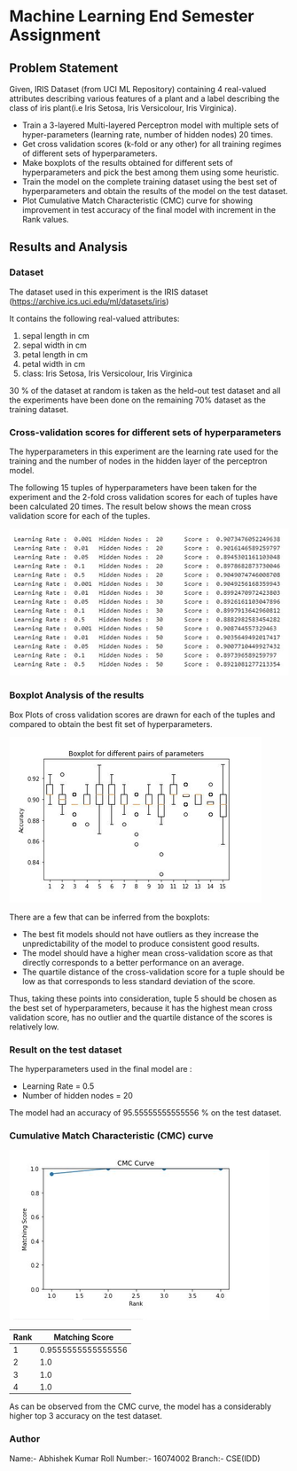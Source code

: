 # Machine Learning End Semester Assignment

## Problem Statement
Given, IRIS Dataset (from UCI ML Repository) containing 4 real-valued attributes
describing various features of a plant and a label describing the class of iris plant(i.e Iris Setosa, Iris Versicolour, Iris Virginica).
* Train a 3-layered Multi-layered Perceptron model with multiple sets of hyper-parameters
(learning rate, number of hidden nodes) 20 times.
* Get cross validation scores (k-fold or any other) for all training regimes of different sets
of hyperparameters.
* Make boxplots of the results obtained for different sets of hyperparameters and pick the
best among them using some heuristic.
* Train the model on the complete training dataset using the best set of hyperparameters
and obtain the results of the model on the test dataset.
* Plot Cumulative Match Characteristic (CMC) curve for showing improvement in test
accuracy of the final model with increment in the Rank values.

## Results and Analysis

### Dataset

The dataset used in this experiment is the IRIS dataset (https://archive.ics.uci.edu/ml/datasets/iris)<br/>

It contains the following real-valued attributes:

1. sepal length in cm
2. sepal width in cm
3. petal length in cm
4. petal width in cm
5. class: Iris Setosa, Iris Versicolour, Iris Virginica

30 % of the dataset at random is taken as the held-out test dataset and all the experiments have
been done on the remaining 70% dataset as the training dataset.

### Cross-validation scores for different sets of hyperparameters

The hyperparameters in this experiment are the learning rate used for the training and the number
of nodes in the hidden layer of the perceptron model.

The following 15 tuples of hyperparameters have been taken for the experiment and the 2-fold
cross validation scores for each of tuples have been calculated 20 times. The result below shows
the mean cross validation score for each of the tuples.

![Screenshot](Capture.JPG)

### Boxplot Analysis of the results

Box Plots of cross validation scores are drawn for each of the tuples and compared to obtain the
best fit set of hyperparameters.

![Screenshot](Capture1.JPG)

There are a few that can be inferred from the boxplots:
* The best fit models should not have outliers as they increase the unpredictability of the
model to produce consistent good results.
* The model should have a higher mean cross-validation score as that directly corresponds
to a better performance on an average.
* The quartile distance of the cross-validation score for a tuple should be low as that
corresponds to less standard deviation of the score.

Thus, taking these points into consideration, tuple 5 should be chosen as the best set of
hyperparameters, because it has the highest mean cross validation score, has no outlier and the
quartile distance of the scores is relatively low.

### Result on the test dataset

The hyperparameters used in the final model are :
* Learning Rate = 0.5
* Number of hidden nodes = 20

The model had an accuracy of 95.55555555555556 % on the test dataset.

### Cumulative Match Characteristic (CMC) curve

![Screenshot](Capture2.JPG)

| Rank | Matching Score |
| ------------- | ------------- |
| 1 | 0.9555555555555556 | 
| 2 | 1.0 |
| 3 | 1.0 |
| 4 | 1.0 |

As can be observed from the CMC curve, the model has a considerably higher top 3 accuracy on
the test dataset.

### Author

Name:- Abhishek Kumar
Roll Number:- 16074002
Branch:- CSE(IDD)
